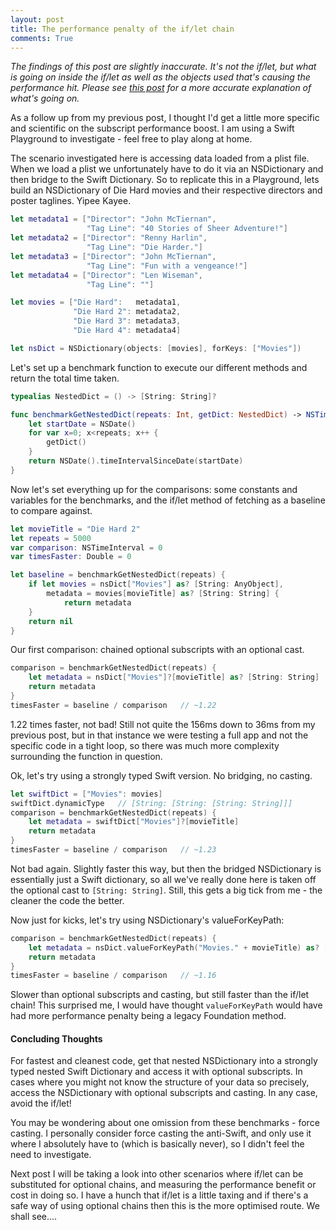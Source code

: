 ```yaml
---
layout: post
title: The performance penalty of the if/let chain
comments: True
---
```


*The findings of this post are slightly inaccurate. It's not the if/let, but what is going on inside the if/let as well as the objects used that's causing the performance hit. Please see [this post](http://mfclarke.github.io/2015/08/23/nsdictionary-vs-dictionary/) for a more accurate explanation of what's going on.*

As a follow up from my previous post, I thought I'd get a little more specific and scientific on the subscript performance boost. I am using a Swift Playground to investigate - feel free to play along at home.

The scenario investigated here is accessing data loaded from a plist file. When we load a plist we unfortunately have to do it via an NSDictionary and then bridge to the Swift Dictionary. So to replicate this in a Playground, lets build an NSDictionary of Die Hard movies and their respective directors and poster taglines. Yipee Kayee.

```swift
let metadata1 = ["Director": "John McTiernan",
                 "Tag Line": "40 Stories of Sheer Adventure!"]
let metadata2 = ["Director": "Renny Harlin",
                 "Tag Line": "Die Harder."]
let metadata3 = ["Director": "John McTiernan",
                 "Tag Line": "Fun with a vengeance!"]
let metadata4 = ["Director": "Len Wiseman",
                 "Tag Line": ""]

let movies = ["Die Hard":   metadata1,
              "Die Hard 2": metadata2,
              "Die Hard 3": metadata3,
              "Die Hard 4": metadata4]

let nsDict = NSDictionary(objects: [movies], forKeys: ["Movies"])
```

Let's set up a benchmark function to execute our different methods and return the total time taken.

```swift
typealias NestedDict = () -> [String: String]?

func benchmarkGetNestedDict(repeats: Int, getDict: NestedDict) -> NSTimeInterval {
    let startDate = NSDate()
    for var x=0; x<repeats; x++ {
        getDict()
    }
    return NSDate().timeIntervalSinceDate(startDate)
}
```

Now let's set everything up for the comparisons: some constants and variables for the benchmarks, and the if/let method of fetching as a baseline to compare against.

```swift
let movieTitle = "Die Hard 2"
let repeats = 5000
var comparison: NSTimeInterval = 0
var timesFaster: Double = 0

let baseline = benchmarkGetNestedDict(repeats) {
    if let movies = nsDict["Movies"] as? [String: AnyObject],
        metadata = movies[movieTitle] as? [String: String] {
            return metadata
    }
    return nil
}
```

Our first comparison: chained optional subscripts with an optional cast.

```swift
comparison = benchmarkGetNestedDict(repeats) {
    let metadata = nsDict["Movies"]?[movieTitle] as? [String: String]
    return metadata
}
timesFaster = baseline / comparison   // ~1.22
```

1.22 times faster, not bad! Still not quite the 156ms down to 36ms from my previous post, but in that instance we were testing a full app and not the specific code in a tight loop, so there was much more complexity surrounding the function in question.

Ok, let's try using a strongly typed Swift version. No bridging, no casting.

```swift
let swiftDict = ["Movies": movies]
swiftDict.dynamicType   // [String: [String: [String: String]]]
comparison = benchmarkGetNestedDict(repeats) {
    let metadata = swiftDict["Movies"]?[movieTitle]
    return metadata
}
timesFaster = baseline / comparison   // ~1.23
```

Not bad again. Slightly faster this way, but then the bridged NSDictionary is essentially just a Swift dictionary, so all we've really done here is taken off the optional cast to ```[String: String]```. Still, this gets a big tick from me - the cleaner the code the better.

Now just for kicks, let's try using NSDictionary's valueForKeyPath:

```swift
comparison = benchmarkGetNestedDict(repeats) {
    let metadata = nsDict.valueForKeyPath("Movies." + movieTitle) as? [String: String]
    return metadata
}
timesFaster = baseline / comparison   // ~1.16
```

Slower than optional subscripts and casting, but still faster than the if/let chain! This surprised me, I would have thought ```valueForKeyPath``` would have had more performance penalty being a legacy Foundation method.

#### Concluding Thoughts

For fastest and cleanest code, get that nested NSDictionary into a strongly typed nested Swift Dictionary and access it with optional subscripts. In cases where you might not know the structure of your data so precisely, access the NSDictionary with optional subscripts and casting. In any case, avoid the if/let!

You may be wondering about one omission from these benchmarks - force casting. I personally consider force casting the anti-Swift, and only use it where I absolutely have to (which is basically never), so I didn't feel the need to investigate.

Next post I will be taking a look into other scenarios where if/let can be substituted for optional chains, and measuring the performance benefit or cost in doing so. I have a hunch that if/let is a little taxing and if there's a safe way of using optional chains then this is the more optimised route. We shall see....
